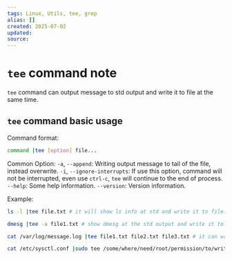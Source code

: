 ```yaml
---
tags: Linux, Utils, tee, grep
alias: []
created: 2025-07-02
updated:
source:
---
```

# `tee` command note
`tee` command can output message to std output and write it to file at the same time.

## `tee` command basic usage

Command format:
```bash
command |tee [option] file...
```

Common Option:
`-a`, `--append`: Writing output message to tail of the file, instead overwrite.
`-i`, `--ignore-interrupts`: If use this option, command will not be interrupted, even use `ctrl-c`, `tee` will continue to the end of process.
`--help`: Some help information.
`--version`: Version information.

Example:
```bash
ls -l |tee file.txt # it will show ls info at std and write it to file.txt, like '>', it file.txt is exist, it will be overwrite.

dmesg |tee -a file1.txt # show dmesg at the std output and write it to file1.txt, like '>>', if file is exist, it will append at the tail, if not, it will created.

cat /var/log/message.log |tee file1.txt file2.txt file3.txt # it can write to mutiple file.

cat /etc/sysctl.conf |sudo tee /some/where/need/root/permission/to/write # where different between '>' and tee is tee can get root perssion by sudo.
```